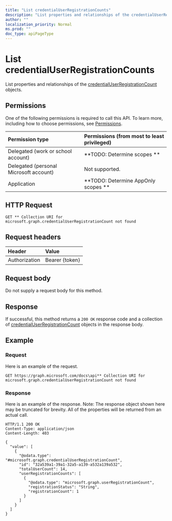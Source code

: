 ```yaml
---
title: "List credentialUserRegistrationCounts"
description: "List properties and relationships of the credentialUserRegistrationCount objects."
author: ""
localization_priority: Normal
ms.prod: ""
doc_type: apiPageType
---
```


# List credentialUserRegistrationCounts

List properties and relationships of the [credentialUserRegistrationCount](../resources/credentialuserregistrationcount.md) objects.

## Permissions
One of the following permissions is required to call this API. To learn more, including how to choose permissions, see [Permissions](/concepts/permissions-reference.md).

|Permission type|Permissions (from most to least privileged)|
|:---|:---|
|Delegated (work or school account)|**TODO: Determine scopes **|
|Delegated (personal Microsoft account)|Not supported.|
|Application|**TODO: Determine AppOnly scopes **|

## HTTP Request
<!-- {
  "blockType": "ignored"
}
-->
``` http
GET ** Collection URI for microsoft.graph.credentialUserRegistrationCount not found
```

## Request headers
|Header|Value|
|:---|:---|
|Authorization|Bearer {token}|

## Request body
Do not supply a request body for this method.

## Response
If successful, this method returns a `200 OK` response code and a collection of [credentialUserRegistrationCount](../resources/credentialuserregistrationcount.md) objects in the response body.

## Example

### Request
Here is an example of the request.
<!-- {
  "blockType": "request",
  "name": "get_credentialuserregistrationcount"
}
-->
``` http
GET https://graph.microsoft.com/docs\api** Collection URI for microsoft.graph.credentialUserRegistrationCount not found
```

### Response
Here is an example of the response. Note: The response object shown here may be truncated for brevity. All of the properties will be returned from an actual call.
<!-- {
  "blockType": "response",
  "truncated": true,
  "@odata.type": "collection(microsoft.graph.credentialuserregistrationcount)"
}
-->
``` http
HTTP/1.1 200 OK
Content-Type: application/json
Content-Length: 403

{
  "value": [
    {
      "@odata.type": "#microsoft.graph.credentialUserRegistrationCount",
      "id": "32a539a1-39a1-32a5-a139-a532a139a532",
      "totalUserCount": 14,
      "userRegistrationCounts": [
        {
          "@odata.type": "microsoft.graph.userRegistrationCount",
          "registrationStatus": "String",
          "registrationCount": 1
        }
      ]
    }
  ]
}
```

